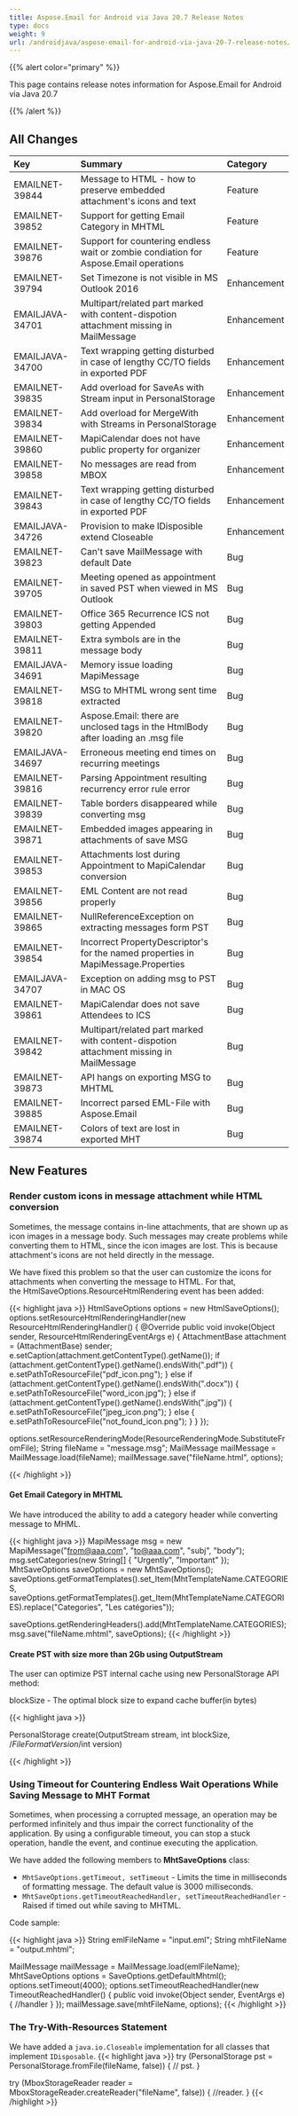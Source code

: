 ```yaml
---
title: Aspose.Email for Android via Java 20.7 Release Notes
type: docs
weight: 9
url: /androidjava/aspose-email-for-android-via-java-20-7-release-notes/
---
```


{{% alert color="primary" %}}

This page contains release notes information for Aspose.Email for Android via Java 20.7 

{{% /alert %}}
## **All Changes**


|**Key**|**Summary**|**Category**|
| :- | :- | :- |
|EMAILNET-39844|Message to HTML - how to preserve embedded attachment's icons and text|Feature|
|EMAILNET-39852|Support for getting Email Category in MHTML|Feature|
|EMAILNET-39876|Support for countering endless wait or zombie condiation for Aspose.Email operations|Feature|
|EMAILNET-39794|Set Timezone is not visible in MS Outlook 2016|Enhancement|
|EMAILJAVA-34701|Multipart/related part marked with content-dispotion attachment missing in MailMessage|Enhancement|
|EMAILJAVA-34700|Text wrapping getting disturbed in case of lengthy CC/TO fields in exported PDF|Enhancement|
|EMAILNET-39835|Add overload for SaveAs with Stream input in PersonalStorage|Enhancement|
|EMAILNET-39834|Add overload for MergeWith with Streams in PersonalStorage|Enhancement|
|EMAILNET-39860|MapiCalendar does not have public property for organizer|Enhancement|
|EMAILNET-39858|No messages are read from MBOX|Enhancement|
|EMAILNET-39843|Text wrapping getting disturbed in case of lengthy CC/TO fields in exported PDF|Enhancement|
|EMAILJAVA-34726|Provision to make IDisposible extend Closeable|Enhancement|
|EMAILNET-39823|Can't save MailMessage with default Date|Bug|
|EMAILNET-39705|Meeting opened as appointment in saved PST when viewed in MS Outlook|Bug|
|EMAILNET-39803|Office 365 Recurrence ICS not getting Appended|Bug|
|EMAILNET-39811|Extra symbols are in the message body|Bug|
|EMAILJAVA-34691|Memory issue loading MapiMessage|Bug|
|EMAILNET-39818|MSG to MHTML wrong sent time extracted|Bug|
|EMAILNET-39820|Aspose.Email: there are unclosed tags in the HtmlBody after loading an .msg file|Bug|
|EMAILJAVA-34697|Erroneous meeting end times on recurring meetings|Bug|
|EMAILNET-39816|Parsing Appointment resulting recurrency error rule error|Bug|
|EMAILNET-39839|Table borders disappeared while converting msg|Bug|
|EMAILNET-39871|Embedded images appearing in attachments of save MSG|Bug|
|EMAILNET-39853|Attachments lost during Appointment to MapiCalendar conversion|Bug|
|EMAILNET-39856|EML Content are not read properly|Bug|
|EMAILNET-39865|NullReferenceException on extracting messages form PST|Bug|
|EMAILNET-39854|Incorrect PropertyDescriptor's for the named properties in MapiMessage.Properties|Bug|
|EMAILJAVA-34707|Exception on adding msg to PST in MAC OS|Bug|
|EMAILNET-39861|MapiCalendar does not save Attendees to ICS|Bug|
|EMAILNET-39842|Multipart/related part marked with content-dispotion attachment missing in MailMessage|Bug|
|EMAILNET-39873|API hangs on exporting MSG to MHTML|Bug|
|EMAILNET-39885|Incorrect parsed EML-File with Aspose.Email|Bug|
|EMAILNET-39874|Colors of text are lost in exported MHT|Bug|

## **New Features**

### **Render custom icons in message attachment while HTML conversion**
Sometimes, the message contains in-line attachments, that are shown up as icon images in a message body. Such messages may create problems while converting them to HTML, since the icon images are lost. This is because attachment's icons are not held directly in the message.

We have fixed this problem so that the user can customize the icons for attachments when converting the message to HTML. For that, the HtmlSaveOptions.ResourceHtmlRendering event has been added:

{{< highlight java >}}
HtmlSaveOptions options = new HtmlSaveOptions();
options.setResourceHtmlRenderingHandler(new ResourceHtmlRenderingHandler() {
   @Override
   public void invoke(Object sender, ResourceHtmlRenderingEventArgs e) {
        AttachmentBase attachment = (AttachmentBase) sender;
        e.setCaption(attachment.getContentType().getName());
       if (attachment.getContentType().getName().endsWith(".pdf")) {
            e.setPathToResourceFile("pdf_icon.png");
       } else if (attachment.getContentType().getName().endsWith(".docx")) {
            e.setPathToResourceFile("word_icon.jpg");
       } else if (attachment.getContentType().getName().endsWith(".jpg")) {
            e.setPathToResourceFile("jpeg_icon.png");
       } else {
            e.setPathToResourceFile("not_found_icon.png");
       }
   }
});

options.setResourceRenderingMode(ResourceRenderingMode.SubstituteFromFile);
String fileName = "message.msg";
MailMessage mailMessage = MailMessage.load(fileName);
mailMessage.save("fileName.html", options);

{{< /highlight >}}
#### **Get Email Category in MHTML**
We have introduced the ability to add a category header while converting message to MHML.

{{< highlight java >}}
MapiMessage msg = new MapiMessage("from@aaa.com", "to@aaa.com", "subj", "body");
msg.setCategories(new String[] { "Urgently", "Important" });
MhtSaveOptions saveOptions = new MhtSaveOptions();
saveOptions.getFormatTemplates().set_Item(MhtTemplateName.CATEGORIES,
    saveOptions.getFormatTemplates().get_Item(MhtTemplateName.CATEGORIES).replace("Categories", "Les catégories"));

saveOptions.getRenderingHeaders().add(MhtTemplateName.CATEGORIES);
msg.save("fileName.mhtml", saveOptions);
{{< /highlight >}}

#### **Create PST with size more than 2Gb using OutputStream**
The user can optimize PST internal cache using new PersonalStorage API method:

blockSize - The optimal block size to expand cache buffer(in bytes)

{{< highlight java >}}

PersonalStorage create(OutputStream stream, int blockSize, /*FileFormatVersion*/int version)

{{< /highlight >}}

### **Using Timeout for Countering Endless Wait Operations While Saving Message to MHT Format**
Sometimes, when processing a corrupted message, an operation may be performed infinitely and thus impair the correct functionality of the application.
By using a configurable timeout, you can stop a stuck operation, handle the event, and continue executing the application.

We have added the following members to **MhtSaveOptions** class:

- `MhtSaveOptions.getTimeout, setTimeout` - Limits the time in milliseconds of formatting message. The default value is 3000 milliseconds.
- `MhtSaveOptions.getTimeoutReachedHandler, setTimeoutReachedHandler` - Raised if timed out while saving to MHTML.

Code sample:

{{< highlight java >}}
String emlFileName = "input.eml";
String mhtFileName = "output.mhtml";

MailMessage mailMessage = MailMessage.load(emlFileName);
MhtSaveOptions options = SaveOptions.getDefaultMhtml();
options.setTimeout(4000);
options.setTimeoutReachedHandler(new TimeoutReachedHandler() {
    public void invoke(Object sender, EventArgs e) {
        //handler
    }
});
mailMessage.save(mhtFileName, options);
{{< /highlight >}}

### **The Try-With-Resources Statement**
We have added a `java.io.Closeable` implementation for all classes that implement `IDisposable`.
{{< highlight java >}}
try (PersonalStorage pst = PersonalStorage.fromFile(fileName, false)) {
    // pst.
}

try (MboxStorageReader reader = MboxStorageReader.createReader("fileName", false)) {
    //reader.
}
{{< /highlight >}}
